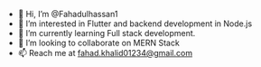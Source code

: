 - 👋 Hi, I’m @Fahadulhassan1
- 👀 I’m interested in Flutter and backend development in Node.js
- 🌱 I’m currently learning Full stack development. 
- 💞️ I’m looking to collaborate on MERN Stack
- 📫 Reach me at fahad.khalid01234@gmail.com

<!---
Fahadulhassan1/Fahadulhassan1 is a ✨ special ✨ repository because its `README.md` (this file) appears on your GitHub profile.
You can click the Preview link to take a look at your changes.
--->
